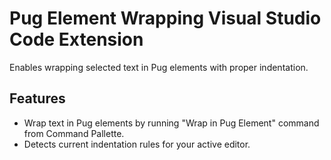 # Pug Element Wrapping Visual Studio Code Extension

Enables wrapping selected text in Pug elements with proper indentation.

## Features

- Wrap text in Pug elements by running "Wrap in Pug Element" command from Command Pallette.
- Detects current indentation rules for your active editor.